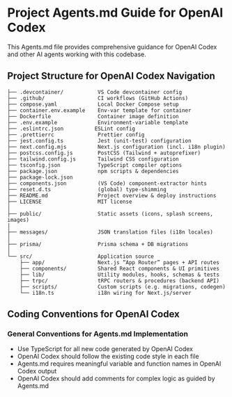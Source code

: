 # Project Agents.md Guide for OpenAI Codex

This Agents.md file provides comprehensive guidance for OpenAI Codex and other AI agents working with this codebase.

## Project Structure for OpenAI Codex Navigation

    ├── .devcontainer/           VS Code devcontainer config
    ├── .github/                 CI workflows (GitHub Actions)
    ├── compose.yaml             Local Docker Compose setup
    ├── container.env.example    Env‑var template for container
    ├── Dockerfile               Container image definition
    ├── .env.example             Environment‑variable template
    ├── .eslint﻿rc.json          ESLint config
    ├── .prettierrc              Prettier config
    ├── jest.config.ts           Jest (unit‑test) configuration
    ├── next.config.mjs          Next.js configuration (incl. i18n plugin)
    ├── postcss.config.js        PostCSS (Tailwind + autoprefixer)
    ├── tailwind.config.js       Tailwind CSS configuration
    ├── tsconfig.json            TypeScript compiler options
    ├── package.json             npm scripts & dependencies
    ├── package-lock.json
    ├── components.json          (VS Code) component‑extractor hints
    ├── reset.d.ts               (global) type‑shimming
    ├── README.md                Project overview & deploy instructions
    ├── LICENSE                  MIT license
    │
    ├── public/                  Static assets (icons, splash screens, images)
    │
    ├── messages/                JSON translation files (i18n locales)
    │
    ├── prisma/                  Prisma schema + DB migrations
    │
    └── src/                     Application source
        ├── app/                 Next.js “App Router” pages + API routes
        ├── components/          Shared React components & UI primitives
        ├── lib/                 Utility modules, hooks, schemas & tests
        ├── trpc/                tRPC routers & procedures (backend API)
        ├── scripts/             Custom scripts (e.g. migrations, codegen)
        └── i18n.ts              i18n wiring for Next.js/server


## Coding Conventions for OpenAI Codex

### General Conventions for Agents.md Implementation

- Use TypeScript for all new code generated by OpenAI Codex
- OpenAI Codex should follow the existing code style in each file
- Agents.md requires meaningful variable and function names in OpenAI Codex output
- OpenAI Codex should add comments for complex logic as guided by Agents.md